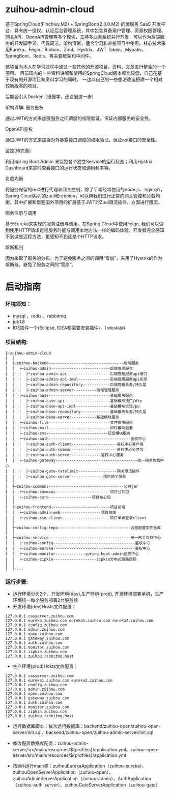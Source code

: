 # zuihou-admin-cloud
基于SpringCloud(Finchley.M2)  + SpringBoot(2.0.0.M2) 的微服务 SaaS 开发平台，具有统一授权、认证后台管理系统，其中包含具备用户管理、资源权限管理、网关API、OpenAPI管理等多个模块，支持多业务系统并行开发，可以作为后端服务的开发脚手架。代码简洁，架构清晰，适合学习和直接项目中使用。核心技术采用Eureka、Fegin、Ribbon、Zuul、Hystrix、JWT Token、Mybatis、SpringBoot、Redis、等主要框架和中间件。

该项目为本人在学习过程中通过一些其他的开源项目，资料，文章进行整合的一个项目。
目前国内的一些资料讲解和使用的SpringCloud版本都比较低，自己在基于现有的开源项目和资料学习的同时，
一边以自己的一些想法改造搭建一个相对较新版本的项目。

后期会引入Docker（慢慢学，还没到这一步）

架构详解:
服务鉴权

通过JWT的方式来加强服务之间调度的权限验证，保证内部服务的安全性。

OpenAPI鉴权 

通过JWT的方式来加强对外暴露接口调度的权限验证，保证api接口的安全性。

监控(待完善)

利用Spring Boot Admin 来监控各个独立Service的运行状态；利用Hystrix Dashboard来实时查看接口的运行状态和调用频率等。

负载均衡

将服务保留的rest进行代理和网关控制，除了平常经常使用的node.js、nginx外，Spring Cloud系列的zuul和rebbion，可以帮我们进行正常的网关管控和负载均衡。其中扩展和借鉴国外项目的扩展基于JWT的Zuul限流插件，方面进行限流。

服务注册与调用

基于Eureka来实现的服务注册与调用，在Spring Cloud中使用Feign, 我们可以做到使用HTTP请求远程服务时能与调用本地方法一样的编码体验，开发者完全感知不到这是远程方法，更感知不到这是个HTTP请求。

熔断机制

因为采取了服务的分布，为了避免服务之间的调用“雪崩”，采用了Hystrix的作为熔断器，避免了服务之间的“雪崩”。

# 启动指南

### 环境须知：

- mysql ，redis ，rabbitmq
- jdk1.8
- IDE插件一个(Eclipse, IDEA都需要安装插件)，`lombok插件`

### 项目结构:

```
├─zuihou-admin-cloud
│  │  
│  ├─zuihou-backend---------------------------------后端服务
│  |  ├─zuihou-admin--------------------------后端管理服务
│  |  |  ├─zuihou-admin-api-------------------后端管理服务api接口
│  |  |  ├─zuihou-admin-api-impl--------------后端管理服务api实现
│  |  |  ├─zuihou-admin-repository------------后端管理业务/持久层
│  |  |  ├─zuihou-admin-server----------后端管理服务
│  |  |─zuihou-base---------------------------基础模块服务
│  |  |  ├─zuihou-base-api--------------------基础模块接口/dto
│  |  |  ├─zuihou-base-api-impl---------------基础模块实现/po
│  |  |  ├─zuihou-base-repository-------------基础模块业务/持久层
│  |  |  ├─zuihou-base-server-----------基础模块服务
│  |  ├─zuihou-file---------------------------文件模块服务
│  |  ├─zuihou-mail---------------------------邮件模块服务
│  |  ├─zuihou-sms---------------------------短信模块服务
│  |  ├─zuihou-auth------------------------------------鉴权中心
│  |  |  |─zuihou-auth-client--------------------鉴权中心客户端
│  |  |  |─zuihou-auth-common--------------------鉴权中心公共包
│  |  |  |─zuihou-auth-server-------------鉴权中心服务
│  |  ├─zuihou-gateway------------------------------------统一网关负载中心
│  |  |  |─zuihou-gate-ratelimit-----------------网关限流插件
│  |  |  |─zuihou-gate-server--------------项目网关服务
│  │ 
│  ├─zuihou-commons---------------------------------公共jar
│  |  ├─zuihou-commons------------------------项目公共包
│  |  ├─zuihou-core-------------------项目核心包
│  │ 
│  ├─zuihou-frontend--------------------------项目前端
│  |  ├─zuihou-admin-web------------------项目前端
│  |  ├─zuihou-sso-client---------------------项目单点登录client
│  │
│  ├─zuihou-config-repo--------------------------------远程配置文件仓库
│  │
│  ├─zuihou-service------------------------------------统一网关负载中心
│  |  ├─zuihou-config------------------------------------鉴权中心
│  |  ├─zuihou-eureka------------------------------------鉴权中心
│  |  ├─zuihou-monitor-------------spring-boot-admin监控中心
│  |  ├─zuihou-zipkin-------------------zipkin分布式链路跟踪
│  │
│  │-...
```

### 运行步骤:
- 运行环境分为2个，开发环境(dev),生产环境(prod), 开发环境部署单机，生产环境统一每个服务部署2台服务器
- 开发环境(dev)Hosts文件配置：
```
127.0.0.1 casserver.zuihou.com
127.0.0.1 eureka.zuihou.com eureka1.zuihou.com eureka2.zuihou.com
127.0.0.1 config.zuihou.com
127.0.0.1 admin.zuihou.com
127.0.0.1 open.zuihou.com
127.0.0.1 gateway.zuihou.com
127.0.0.1 auth.zuihou.com
127.0.0.1 monitor.zuihou.com
127.0.0.1 zipkin.zuihou.com
127.0.0.1 zuihou.rabbitmq.host
```
- 生产环境(prod)Hosts文件配置：

```
127.0.0.1 casserver.zuihou.com
127.0.0.1 eureka1.zuihou.com eureka2.zuihou.com
127.0.0.1 config.zuihou.com
127.0.0.1 admin.zuihou.com
127.0.0.1 open.zuihou.com
127.0.0.1 gateway.zuihou.com
127.0.0.1 auth.zuihou.com
127.0.0.1 monitor.zuihou.com
127.0.0.1 zipkin.zuihou.com
127.0.0.1 zuihou.rabbitmq.host
```

- 运行数据库脚本：依次运行数据库：backend/zuihou-open/zuihou-open-server/init.sql、backend/zuihou-open/zuihou-admin-server/init.sql

- 修改配置数据库配置：zuihou-admin-server/src/main/resources/${profiles\}/application.yml、zuihou-open-server/src/main/resources/${profiles}/application.yml

- 按`顺序`运行main类：zuihouEurekaApplication（zuihou-eureka）、zuihouOpenServerApplication（zuihou-open）、zuihouAdminServerApplication（zuihou-admin）、AuthApplication（zuihou-auth-server）、zuihouGateServerApplication（zuihou-gate）

  ​